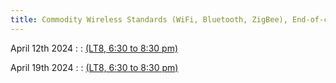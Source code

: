 ```yaml
---
title: Commodity Wireless Standards (WiFi, Bluetooth, ZigBee), End-of-course
---
```


April 12th 2024
: [](#)
  : [(LT8, 6:30 to 8:30 pm)](#)


April 19th 2024
: [](#)
  : [(LT8, 6:30 to 8:30 pm)](#)